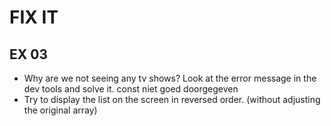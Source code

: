 # FIX IT
## EX 03
* Why are we not seeing any tv shows? Look at the error message in the dev tools and solve it.
  const niet goed doorgegeven
* Try to display the list on the screen in reversed order. (without adjusting the original array)

